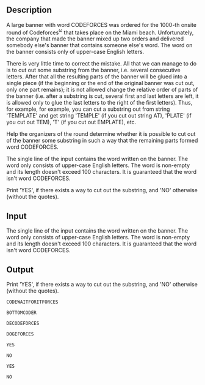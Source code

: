 ## Description

<div><p>A large banner with word <span class="tex-font-style-tt">CODEFORCES</span> was ordered for the 1000-th onsite round of Codeforces<span class="tex-span"><sup class="upper-index">ω</sup></span> that takes place on the Miami beach. Unfortunately, the company that made the banner mixed up two orders and delivered somebody else's banner that contains someone else's word. The word on the banner consists only of upper-case English letters.</p><p>There is very little time to correct the mistake. All that we can manage to do is to cut out some <span class="tex-font-style-it">substring</span> from the banner, i.e. several consecutive letters. After that all the resulting parts of the banner will be glued into a single piece (if the beginning or the end of the original banner was cut out, only one part remains); it is not allowed change the relative order of parts of the banner (i.e. after a substring is cut, several first and last letters are left, it is allowed only to glue the last letters to the right of the first letters). Thus, for example, for example, you can cut a substring out from string '<span class="tex-font-style-tt">TEMPLATE</span>' and get string '<span class="tex-font-style-tt">TEMPLE</span>' (if you cut out string <span class="tex-font-style-tt">AT</span>), '<span class="tex-font-style-tt">PLATE</span>' (if you cut out <span class="tex-font-style-tt">TEM</span>), '<span class="tex-font-style-tt">T</span>' (if you cut out <span class="tex-font-style-tt">EMPLATE</span>), etc.</p><p>Help the organizers of the round determine whether it is possible to cut out of the banner some substring in such a way that the remaining parts formed word <span class="tex-font-style-tt">CODEFORCES</span>.</p></div><div class="input-specification"><p>The single line of the input contains the word written on the banner. The word only consists of upper-case English letters. The word is non-empty and its length doesn't exceed 100 characters. It is guaranteed that the word isn't word <span class="tex-font-style-tt">CODEFORCES</span>.</p></div><div class="output-specification"><p>Print '<span class="tex-font-style-tt">YES</span>', if there exists a way to cut out the substring, and '<span class="tex-font-style-tt">NO</span>' otherwise (without the quotes).</p></div>

## Input

<p>The single line of the input contains the word written on the banner. The word only consists of upper-case English letters. The word is non-empty and its length doesn't exceed 100 characters. It is guaranteed that the word isn't word <span class="tex-font-style-tt">CODEFORCES</span>.</p>

## Output

<p>Print '<span class="tex-font-style-tt">YES</span>', if there exists a way to cut out the substring, and '<span class="tex-font-style-tt">NO</span>' otherwise (without the quotes).</p>





```input1
CODEWAITFORITFORCES

```




```input2
BOTTOMCODER

```




```input3
DECODEFORCES

```




```input4
DOGEFORCES

```




```output1
YES

```




```output2
NO

```




```output3
YES

```




```output4
NO

```


